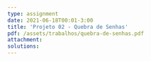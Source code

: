 ```yaml
---
type: assignment
date: 2021-06-18T00:01-3:00
title: 'Projeto 02 - Quebra de Senhas'
pdf: /assets/trabalhos/quebra-de-senhas.pdf
attachment: 
solutions: 
---
```

